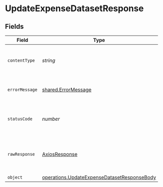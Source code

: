 # UpdateExpenseDatasetResponse


## Fields

| Field                                                                                                             | Type                                                                                                              | Required                                                                                                          | Description                                                                                                       |
| ----------------------------------------------------------------------------------------------------------------- | ----------------------------------------------------------------------------------------------------------------- | ----------------------------------------------------------------------------------------------------------------- | ----------------------------------------------------------------------------------------------------------------- |
| `contentType`                                                                                                     | *string*                                                                                                          | :heavy_check_mark:                                                                                                | HTTP response content type for this operation                                                                     |
| `errorMessage`                                                                                                    | [shared.ErrorMessage](../../../sdk/models/shared/errormessage.md)                                                 | :heavy_minus_sign:                                                                                                | The request made is not valid.                                                                                    |
| `statusCode`                                                                                                      | *number*                                                                                                          | :heavy_check_mark:                                                                                                | HTTP response status code for this operation                                                                      |
| `rawResponse`                                                                                                     | [AxiosResponse](https://axios-http.com/docs/res_schema)                                                           | :heavy_check_mark:                                                                                                | Raw HTTP response; suitable for custom response parsing                                                           |
| `object`                                                                                                          | [operations.UpdateExpenseDatasetResponseBody](../../../sdk/models/operations/updateexpensedatasetresponsebody.md) | :heavy_minus_sign:                                                                                                | Accepted                                                                                                          |